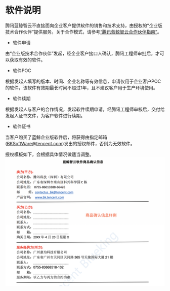 # 软件说明

腾讯蓝鲸智云不直接面向企业客户提供软件的销售和技术支持，由授权的“企业版技术合作伙伴”提供服务。关于合作模式，请参考[“腾讯蓝鲸智云合作伙伴指南”](https://bk.tencent.com/cooperation_partner/)。

- 软件申请

由“企业版技术合作伙伴”发起，经企业客户接口人确认，腾讯工程师审批后，才可以获取有效的软件。
    
- 软件POC

根据发起人填写的版本、时间、企业名称等有效信息，申请仅用于企业客户POC的软件，该软件有效期最长时间不超过1年，且不建议客户用于生产环境使用。

- 软件续期

根据发起人与客户的合作情况，发起软件续期申请，经腾讯工程师审核后，交付给发起人证书文件，为客户软件进行续期。

- 软件证书

当客户购买了蓝鲸企业版软件后，将获得由指定邮箱(BKSoftWare@tencent.com)发出的授权邮件，否则为无效软件。

授权模板如下，会根据具体情况做适当调整。
![软件购买确认函样例](../assets/querenhan.png)
